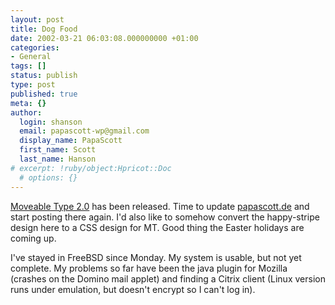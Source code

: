 ```yaml
---
layout: post
title: Dog Food
date: 2002-03-21 06:03:08.000000000 +01:00
categories:
- General
tags: []
status: publish
type: post
published: true
meta: {}
author:
  login: shanson
  email: papascott-wp@gmail.com
  display_name: PapaScott
  first_name: Scott
  last_name: Hanson
# excerpt: !ruby/object:Hpricot::Doc
  # options: {}
---
```

<p><a href="http://www.moveabletype.org">Moveable Type 2.0</a> has been released. Time to update <a href="http://www.papascott.de">papascott.de</a> and start posting there again. I'd also like to somehow convert the happy-stripe design here to a CSS design for MT. Good thing the Easter holidays are coming up.</p>
<p>I've stayed in FreeBSD since Monday. My system is usable, but not yet complete. My problems so far have been the java plugin for Mozilla (crashes on the Domino mail applet) and finding a Citrix client (Linux version runs under emulation, but doesn't encrypt so I can't log in).</p>
